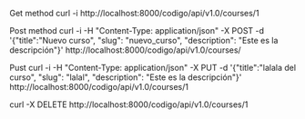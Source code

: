 Get method
curl -i http://localhost:8000/codigo/api/v1.0/courses/1

Post method
curl -i -H "Content-Type: application/json" -X POST -d '{"title":"Nuevo curso", "slug": "nuevo_curso", "description": "Este es la descripción"}' http://localhost:8000/codigo/api/v1.0/courses/


Pust
curl -i -H "Content-Type: application/json" -X PUT -d '{"title":"lalala del curso", "slug": "lalal", "description": "Este es la descripción"}' http://localhost:8000/codigo/api/v1.0/courses/1


curl -X DELETE http://localhost:8000/codigo/api/v1.0/courses/1